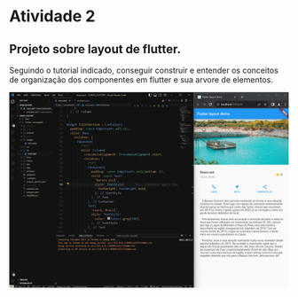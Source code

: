 # Atividade 2

## Projeto sobre layout de flutter.

Seguindo o tutorial indicado, conseguir construir e entender os conceitos de organização dos componentes em flutter e sua arvore de elementos.

![<Print do projeto rodando>](images/print.png)
